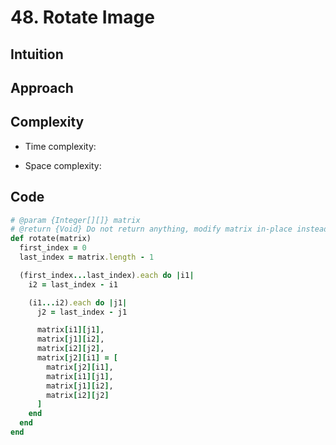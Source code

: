 # 48. Rotate Image

## Intuition

## Approach
<!-- Describe your approach to solving the problem. -->

## Complexity

- Time complexity:
<!-- Add your time complexity here, e.g. $$O(n)$$ -->

- Space complexity:
<!-- Add your space complexity here, e.g. $$O(n)$$ -->

## Code

```ruby
# @param {Integer[][]} matrix
# @return {Void} Do not return anything, modify matrix in-place instead.
def rotate(matrix)
  first_index = 0
  last_index = matrix.length - 1

  (first_index...last_index).each do |i1|
    i2 = last_index - i1

    (i1...i2).each do |j1|
      j2 = last_index - j1

      matrix[i1][j1],
      matrix[j1][i2],
      matrix[i2][j2],
      matrix[j2][i1] = [
        matrix[j2][i1],
        matrix[i1][j1],
        matrix[j1][i2],
        matrix[i2][j2]
      ]
    end
  end
end
```
